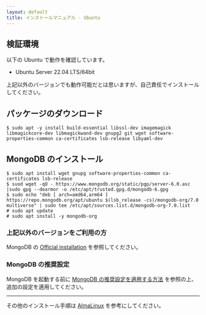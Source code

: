 ```yaml
---
layout: default
title: インストールマニュアル - Ubuntu
---
```


## 検証環境

以下の Ubuntu で動作を確認しています。

- Ubuntu Server 22.04 LTS/64bit

上記以外のバージョンでも動作可能だとは思いますが、自己責任でインストールしてください。

## パッケージのダウンロード

```
$ sudo apt -y install build-essential libssl-dev imagemagick libmagickcore-dev libmagickwand-dev gnupg2 git wget software-properties-common ca-certificates lsb-release libyaml-dev
```

## MongoDB のインストール

```
$ sudo apt install wget gnupg software-properties-common ca-certificates lsb-release
$ suod wget -qO - https://www.mongodb.org/static/pgp/server-6.0.asc |sudo gpg --dearmor -o /etc/apt/trusted.gpg.d/mongodb-6.gpg
$ sudo echo "deb [ arch=amd64,arm64 ] https://repo.mongodb.org/apt/ubuntu $(lsb_release -cs)/mongodb-org/7.0 multiverse" | sudo tee /etc/apt/sources.list.d/mongodb-org-7.0.list
# sudo apt update
# sudo apt install -y mongodb-org
```

### 上記以外のバージョンをご利用の方

MongoDB の [Official installation](https://docs.mongodb.com/manual/tutorial/install-mongodb-on-ubuntu/) を参照してください。

### MongoDB の推奨設定

MongoDB を起動する前に [MongoDB の推奨設定を適用する方法](/installation/mongodb-settings.html) を参照の上、追加の設定を適用してください。

---

その他のインストール手順は [AlmaLinux](almalinux.html) を参考にしてください。
